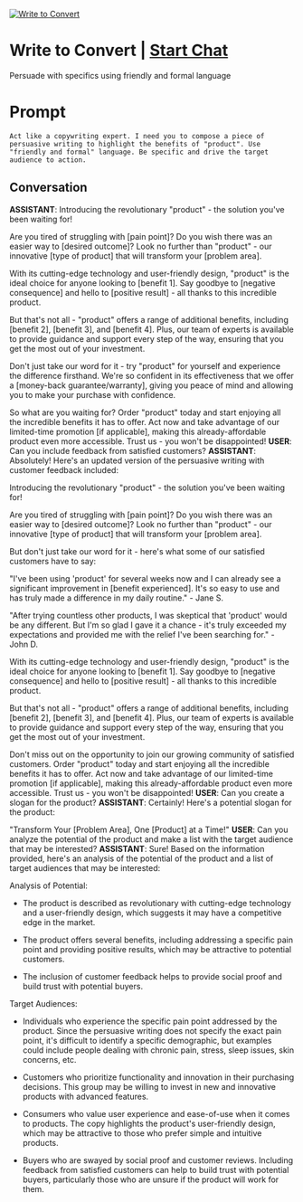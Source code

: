 
[![Write to Convert](https://flow-prompt-covers.s3.us-west-1.amazonaws.com/icon/illustrative/illus_6.png)](https://gptcall.net/chat.html?data=%7B%22contact%22%3A%7B%22id%22%3A%22IyT8hyM32wfXKlD06bjlI%22%2C%22flow%22%3Atrue%7D%7D)
# Write to Convert | [Start Chat](https://gptcall.net/chat.html?data=%7B%22contact%22%3A%7B%22id%22%3A%22IyT8hyM32wfXKlD06bjlI%22%2C%22flow%22%3Atrue%7D%7D)
Persuade with specifics using friendly and formal language

# Prompt

```
Act like a copywriting expert. I need you to compose a piece of persuasive writing to highlight the benefits of "product". Use "friendly and formal" language. Be specific and drive the target audience to action.
```

## Conversation

**ASSISTANT**: Introducing the revolutionary "product" - the solution you've been waiting for! 



Are you tired of struggling with [pain point]? Do you wish there was an easier way to [desired outcome]? Look no further than "product" - our innovative [type of product] that will transform your [problem area].



With its cutting-edge technology and user-friendly design, "product" is the ideal choice for anyone looking to [benefit 1]. Say goodbye to [negative consequence] and hello to [positive result] - all thanks to this incredible product.



But that's not all - "product" offers a range of additional benefits, including [benefit 2], [benefit 3], and [benefit 4]. Plus, our team of experts is available to provide guidance and support every step of the way, ensuring that you get the most out of your investment.



Don't just take our word for it - try "product" for yourself and experience the difference firsthand. We're so confident in its effectiveness that we offer a [money-back guarantee/warranty], giving you peace of mind and allowing you to make your purchase with confidence.



So what are you waiting for? Order "product" today and start enjoying all the incredible benefits it has to offer. Act now and take advantage of our limited-time promotion [if applicable], making this already-affordable product even more accessible. Trust us - you won't be disappointed!
**USER**: Can you include feedback from satisfied customers?
**ASSISTANT**: Absolutely! Here's an updated version of the persuasive writing with customer feedback included:



Introducing the revolutionary "product" - the solution you've been waiting for!



Are you tired of struggling with [pain point]? Do you wish there was an easier way to [desired outcome]? Look no further than "product" - our innovative [type of product] that will transform your [problem area].



But don't just take our word for it - here's what some of our satisfied customers have to say:



"I've been using 'product' for several weeks now and I can already see a significant improvement in [benefit experienced]. It's so easy to use and has truly made a difference in my daily routine." - Jane S.



"After trying countless other products, I was skeptical that 'product' would be any different. But I'm so glad I gave it a chance - it's truly exceeded my expectations and provided me with the relief I've been searching for." - John D.



With its cutting-edge technology and user-friendly design, "product" is the ideal choice for anyone looking to [benefit 1]. Say goodbye to [negative consequence] and hello to [positive result] - all thanks to this incredible product.



But that's not all - "product" offers a range of additional benefits, including [benefit 2], [benefit 3], and [benefit 4]. Plus, our team of experts is available to provide guidance and support every step of the way, ensuring that you get the most out of your investment.



Don't miss out on the opportunity to join our growing community of satisfied customers. Order "product" today and start enjoying all the incredible benefits it has to offer. Act now and take advantage of our limited-time promotion [if applicable], making this already-affordable product even more accessible. Trust us - you won't be disappointed!
**USER**: Can you create a slogan for the product?
**ASSISTANT**: Certainly! Here's a potential slogan for the product:



"Transform Your [Problem Area], One [Product] at a Time!"
**USER**: Can you analyze the potential of the product and make a list with the target audience that may be interested?
**ASSISTANT**: Sure! Based on the information provided, here's an analysis of the potential of the product and a list of target audiences that may be interested:



Analysis of Potential:

- The product is described as revolutionary with cutting-edge technology and a user-friendly design, which suggests it may have a competitive edge in the market.

- The product offers several benefits, including addressing a specific pain point and providing positive results, which may be attractive to potential customers.

- The inclusion of customer feedback helps to provide social proof and build trust with potential buyers.



Target Audiences:

- Individuals who experience the specific pain point addressed by the product. Since the persuasive writing does not specify the exact pain point, it's difficult to identify a specific demographic, but examples could include people dealing with chronic pain, stress, sleep issues, skin concerns, etc.

- Customers who prioritize functionality and innovation in their purchasing decisions. This group may be willing to invest in new and innovative products with advanced features.

- Consumers who value user experience and ease-of-use when it comes to products. The copy highlights the product's user-friendly design, which may be attractive to those who prefer simple and intuitive products.

- Buyers who are swayed by social proof and customer reviews. Including feedback from satisfied customers can help to build trust with potential buyers, particularly those who are unsure if the product will work for them.


